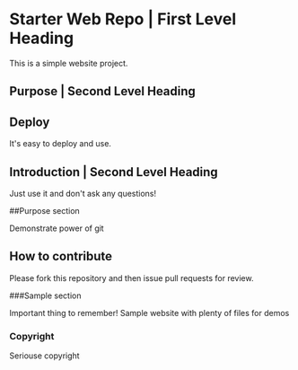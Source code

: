 # Starter Web Repo | First Level Heading
This is a simple website project.

## Purpose | Second Level Heading

## Deploy

It's easy to deploy and use.

## Introduction | Second Level Heading

Just use it and don't ask any questions!

##Purpose section

Demonstrate power of git

## How to contribute

Please fork this repository and then issue pull requests for review. 

###Sample section

Important thing to remember!
Sample website with plenty of files for demos

### Copyright

Seriouse copyright